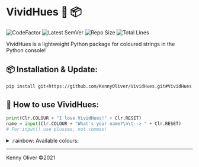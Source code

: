 # VividHues :rainbow: :package:

![CodeFactor](https://www.codefactor.io/repository/github/KennyOliver/vividHues/badge?style=for-the-badge)
![Latest SemVer](https://img.shields.io/github/v/tag/KennyOliver/vividHues?label=version&sort=semver&style=for-the-badge)
![Repo Size](https://img.shields.io/github/repo-size/KennyOliver/vividHues?style=for-the-badge)
![Total Lines](https://img.shields.io/tokei/lines/github/KennyOliver/vividHues?style=for-the-badge)

<!-- [![repl](https://repl.it/badge/github/KennyOliver/vividHues)](https://repl.it/@KennyOliver/vividHues) -->

VividHues is a lightweight Python package for coloured strings in the Python console!


## :package: Installation & Update:
```bash
pip install git+https://github.com/KennyOliver/VividHues.git#VividHues
```

## :toolbox: How to use VividHues:
```python
print(Clr.COLOUR + "I love VividHues!" + Clr.RESET)
name = input(Clr.COLOUR + "What's your name?\n\t--> " + Clr.RESET)
# For input() use plusses, not commas!
```

<details><summary>:rainbow: Available colours:</summary>

* RED
* ORANGE
* YELLOW
* LIME
* GREEN
* BLUE
* CYAN
* PURPLE
* PINK
* BLACK
* WHITE
* UNDERLINE
* BOLD
* RESET

</details>

---
Kenny Oliver ©2021
